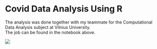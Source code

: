 # Covid Data Analysis Using R

The analysis was done together with my teammate for the Computational Data Analysis subject at Vilnius University.   
The job can be found in the notebook above.

![](https://drive.google.com/uc?export=view&id=1sD1bmNdkLXsn5BKv5PN6xpwORaMEbAYU)

